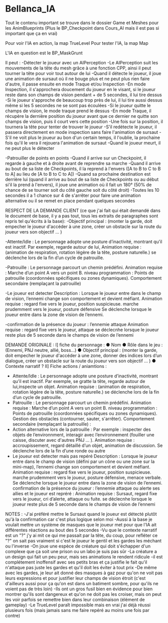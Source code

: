 ﻿# Bellanca_IA
 
 Tout le contenu important se trouve dans le dossier Game et Meshes pour les AnimBlueprints (Plus le BP_Checkpoint dans Cours_AI mais il est pas si important que ça en vrai)

 Pour voir l'IA en action, la map TrueLevel
 Pour tester l'IA, la map Map

 L'IA en question est le BP_MaskGrunt
 
 Il peut :
 -Détecter le joueur avec un AIPerception
	-Le AIPerception suit les mouvements de la tête du mesh grâce à une fonction CPP, ainsi il peut tourner la tête pour voir tout autour de lui
	-Quand il détecte le joueur, il joue une animation de sursaut où il ne bouge plus et ne peut plus rien faire d'autre, il passe ensuite en mode Traque et/ou Inspection
		-En mode Inspection, il s'approchera doucement du joueur en le visant, si le joueur reste dans son champs de vision pendant + de 5 secondes, il lui tire dessus
		-Si le joueur s'approche de beaucoup trop près de lui, il lui tire aussi dessus même si les 5 secondes ne se sont pas écoulées
	-Si le joueur quitte le champs de vision, le mode traque prend le dessus
		-En mode Traque, il récupère la dernière position du joueur avant que ce dernier ne quitte son champs de vision, puis il court vers cette position
		-Une fois sur la position, il tournera la tête pour tenter de trouver le joueur
			-S'il redétecte le joueur, il passera directement en mode inspection sans faire l'animation de sursaut
			-S'il ne voit plus le joueur au bon d'un certain temps, il l'oublie, la prochaine fois qu'il le vera il rejouera l'animation de sursaut
	-Quand le joueur meurt, il ne peut plus le détecter

 -Patrouiller de points en points
	-Quand il arrive sur un Checkpoint, il regarde à gauche et à droite avant de reprendre sa marche
	-Quand il arrive au bout de sa liste de Checkpoints, il la reprend à l'envers ([A to B to C to B to A] au lieu de [A to B to C to A])
	-Quand sa prochaine destination est derrière lui (quand il arrive au bout de sa liste de Checkpoints ou au début si'il la prend à l'envers),
	il joue une animation où il fait un 180° (50% de chance de se tourner soit du côté gauche soit du côté droit)
	-Toutes les 10 secondes il a 1 chance sur 4 de s'arrêter pour faire une animation alternative ou il se remet en place pendant quelques secondes


	
RESPECT DE LA DEMANDE CLIENT (ce que j'ai fait qui était demandé dans le document de base, il y a pas tout, tous les extraits de paragraphes sont repris tel qu'écrits à la base):
-Objectif principal : (monter la garde, doit empecher le joueur d'accéder à une zone, créer un obstacle sur la route du joueur vers son objectif … )

-Attente/Idle : Le personnage adopte une posture d’inactivité, montrant qu’il est inactif. Par exemple, regarde autour de lui, 
Animation requise : (animation de respiration, rotation légère de la tête, posture naturelle.) 
se déclenche lors de la fin d’un cycle de patrouille.

-Patrouille : Le personnage parcourt un chemin prédéfini.
Animation requise : Marche d’un point A vers un point B.
niveau programmation : Points de patrouille (coordonnées spécifiques ou zones dynamiques).
Comportement secondaire (remplaçant la patrouille)

-Le joueur est detecter
Description : Lorsque le joueur entre dans le champ de vision, l’ennemi change son comportement et devient méfiant.
Animation requise : regard fixe vers le joueur, position suspicieuse. marche prudemment
vers le joueur, posture défensive
Se déclenche lorsque le joueur entre dans la zone de vision de l’ennemi.

-confirmation de la présence du joueur :
l’ennemie attaque
Animation requise : regard fixe vers le joueur, attaque
se déclecnhe lorsque le joueur reste plus de 5 seconde dans le champs de vision de
l’ennemi



DEMANDE ORIGINALE :
I] fiche du personnage :
● Nom
● Rôle dans le jeu : (Ennemi, PNJ neutre, allié, boss…)
● Objectif principal : (monter la garde, doit empecher le joueur d'accéder à une zone,
donner des indices lors d’un dialogue, créer un obstacle sur la route du joueur vers
son objectif … )
● Contexte narratif ?
II] Fiche actions / aniamtions :
- Attente/Idle : Le personnage adopte une posture d’inactivité, montrant qu’il est inactif.
Par exemple, se gratte la tête, regarde autour de lui,inspecte un objet.
Animation requise : (animation de respiration, rotation légère de la tête, posture naturelle.)
se déclenche lors de la fin d’un cycle de patrouille.
- Patrouille : Le personnage parcourt un chemin prédéfini.
Animation requise : Marche d’un point A vers un point B.
niveau programmation :
Points de patrouille (coordonnées spécifiques ou zones dynamiques).
Gestion des obstacles (contourner, sauter, s'arrêter).
Comportement secondaire (remplaçant la patrouille) :
- Action alternative lors de la patrouille :
Par exemple : inspecter des objets de l’environnment, interagir avec l’environnement (fouiller
une caisse, discuter avec d'autres PNJ … ).
Animation requise : accroupissement, regard détaillé d’un objet, animation de discussion.
Se déclenche lors de la fin d’une ronde ou autre
- Le joueur est detecter mais pas repéré
Description : Lorsque le joueur entre dans le champ de vision (défini par un cône ou une
zone sur la mini-map), l’ennemi change son comportement et devient méfiant.
Animation requise : regard fixe vers le joueur, position suspicieuse. marche prudemment
vers le joueur, posture défensive, menace verbale.
Se déclenche lorsque le joueur entre dans la zone de vision de l’ennemi.
confirmation de la présence du joueur :
l’ennemie attaque ou alerte ses allies et le joueur est repréré :
Animation requise : Sursaut, regard fixe vers le joueur, cri d’alerte, attaque ou fuite.
se déclecnhe lorsque le joueur reste plus de 5 seconde dans le champs de vision de
l’ennemi



NOTES :
-J'ai préféré mettre le Sursaut quand le joueur est détecté plutôt qu'à la confirmation car c'est plus logique selon moi
-Aussi à la base je voulait mettre un système de masques que le joueur met pour que l'IA ait différentes réactions au bout des 5 secondes
-Vu que le contexte narratif est un "?" j'y ai mit ce qui me passait par la tête, du coup, pour refléter ce "?" on sait pas vraiment si c'est le joueur le gentil et les gardes les méchant ou l'inverse
	-On joue une espèce de créature qui doit s'échapper d'un complexe que ça soit une prison ou un labo je suis pas sûr
	-La créature a un design qui fait un peu peur, mais ses animations le rendent ridicule
	-il est complétement inoffensif avec ses petits bras et ça justifie le fait qu'il n'attaque pas juste les gardes et qu'il doit les éviter à tout prix
	-De même avec les gardes, je leur ait donné des masques à gaz pour qu'on ne voit pas leurs expressions et pour justifier leur champs de vision étroit
	(c'est d'ailleurs aussi pour ça qu'on est dans un batiment sombre, pour qu'ils ne voient pas de très loin)
	-Ils ont un gros fusil bien en évidence pour bien montrer qu'ils sont dangereux et qu'on ne doit pas les croiser, mais on peut les voir parfois se remettre bien dans leur combinaison (élément de gameplay)
-Le TrueLevel paraît impossible mais en vrai j'ai déjà réussi plusieurs fois (mais jamais sans me faire repéré au moins une fois par contre)